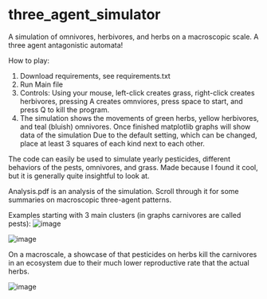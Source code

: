 # three_agent_simulator
A simulation of omnivores, herbivores, and herbs on a macroscopic scale. A three agent antagonistic automata!

How to play:
1. Download requirements, see requirements.txt
2. Run Main file
3. Controls: Using your mouse, left-click creates grass, right-click creates herbivores, pressing A creates omnviores, press space to start, and press Q to kill the program.
4. The simulation shows the movements of green herbs, yellow herbivores, and teal (bluish) omnivores. Once finished matplotlib graphs will show data of the simulation
Due to the default setting, which can be changed, place at least 3 squares of each kind next to each other.

The code can easily be used to simulate yearly pesticides, different behaviors of the pests, omnivores, and grass. Made because I found it cool, but it is generally quite insightful to look at. 

Analysis.pdf is an analysis of the simulation. Scroll through it for some summaries on macroscopic three-agent patterns.

Examples starting with 3 main clusters (in graphs carnivores are called pests):
![image](https://github.com/user-attachments/assets/f3535808-cd9d-48fd-9807-1372c0706e35)

![image](https://github.com/user-attachments/assets/7a713231-730c-46e7-9640-afd86066c2f2)

On a macroscale, a showcase of that pesticides on herbs kill the carnivores in an ecosystem due to their much lower reproductive rate that the actual herbs. 

![image](https://github.com/user-attachments/assets/fa7fe034-0dc7-4919-8c65-9d2e74401778)
